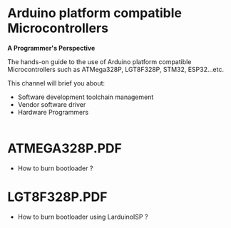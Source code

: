 # Arduino platform compatible Microcontrollers 
**A Programmer's Perspective**


The hands-on guide to the use of Arduino platform compatible Microcontrollers such as ATMega328P, LGT8F328P, STM32, ESP32...etc.

This channel will brief you about:

- Software development toolchain management
- Vendor software driver 
- Hardware Programmers
<br><br/>

# ATMEGA328P.PDF
- How to burn bootloader ?

# LGT8F328P.PDF
- How to burn bootloader using LarduinoISP ?


